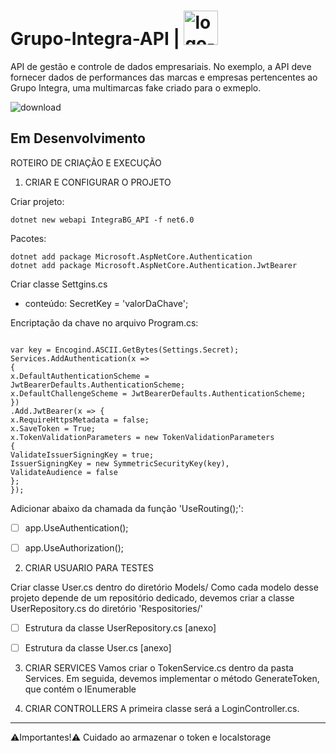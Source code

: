 # Grupo-Integra-API | <img src="https://user-images.githubusercontent.com/37023108/202020758-685c1737-34f8-48e9-a16b-56cd9fd51547.jpg" alt="logo-solution" width="55px" line-height="1.5rem">

API de gestão e controle de dados empresariais. No exemplo, a API deve fornecer dados de performances das marcas e empresas pertencentes ao Grupo Integra, uma multimarcas fake criado para o exmeplo.

![download](https://user-images.githubusercontent.com/37023108/202057814-ff6a9feb-f8bb-4eb2-8dd2-153ba0a9da50.png)

## Em Desenvolvimento

ROTEIRO DE CRIAÇÃO E EXECUÇÃO

1) CRIAR E CONFIGURAR O PROJETO

Criar projeto:
```CSharp
dotnet new webapi IntegraBG_API -f net6.0
```
Pacotes:
```CSharp
dotnet add package Microsoft.AspNetCore.Authentication
dotnet add package Microsoft.AspNetCore.Authentication.JwtBearer
```

Criar classe Settgins.cs
- conteúdo: SecretKey = 'valorDaChave';

Encriptação da chave no arquivo Program.cs:
```CSharp

var key	= Encogind.ASCII.GetBytes(Settings.Secret);
Services.AddAuthentication(x => 
{
x.DefaultAuthenticationScheme = JwtBearerDefaults.AuthenticationScheme;
x.DefaultChallengeScheme = JwtBearerDefaults.AuthenticationScheme;
})
.Add.JwtBearer(x => {
x.RequireHttpsMetadata = false;
x.SaveToken = True;
x.TokenValidationParameters = new TokenValidationParameters
{
ValidateIssuerSigningKey = true;
IssuerSigningKey = new SymmetricSecurityKey(key),
ValidateAudience = false
};
});
```
Adicionar abaixo da chamada da função 'UseRouting();':

- [ ] app.UseAuthentication();
- [ ] app.UseAuthorization();


2) CRIAR USUARIO PARA TESTES

Criar classe User.cs dentro do diretório Models/
Como cada modelo desse projeto depende de um repositório dedicado,
devemos criar a classe UserRepository.cs do diretório 'Respositories/'

- [ ] Estrutura da classe UserRepository.cs [anexo]
- [ ] Estrutura da classe User.cs [anexo]


3) CRIAR SERVICES
Vamos criar o TokenService.cs dentro da pasta Services.
Em seguida, devemos implementar o método GenerateToken, que contém o IEnumerable<Clains>

4) CRIAR CONTROLLERS
A primeira classe será a LoginController.cs.








_______
⚠️Importantes!⚠️
Cuidado ao armazenar o token e localstorage
